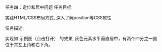 任务四：定位和居中问题
任务目标:

实践HTML/CSS布局方式,
深入了解position等CSS属性.

任务描述:

实现如 示例图（点击打开） 的效果,
灰色元素水平垂直居中，有两个四分之一圆位于其左上角和右下角。
